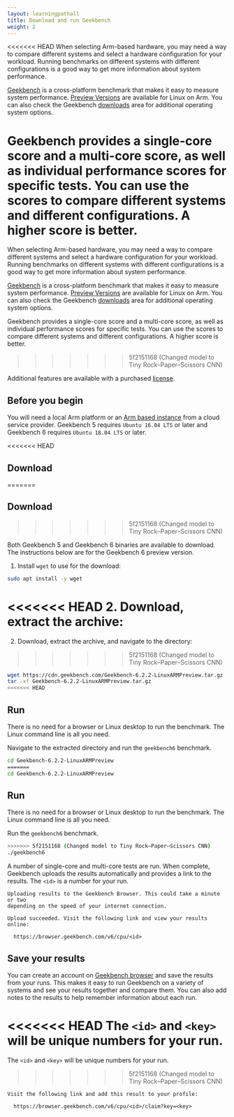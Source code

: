 ```yaml
---
layout: learningpathall
title: Download and run Geekbench
weight: 2
---
```


<<<<<<< HEAD
When selecting Arm-based hardware, you may need a way to compare different systems and select a hardware configuration for your workload. Running benchmarks on different systems with different configurations is a good way to get more information about system performance.

[Geekbench](https://www.geekbench.com/index.html) is a cross-platform benchmark that makes it easy to measure system performance. [Preview Versions](https://www.geekbench.com/preview/) are available for Linux on Arm. You can also check the Geekbench [downloads](https://www.geekbench.com/download/) area for additional operating system options.

Geekbench provides a single-core score and a multi-core score, as well as individual performance scores for specific tests. You can use the scores to compare different systems and different configurations. A higher score is better.
=======
When selecting Arm-based hardware, you may need a way to compare different systems and select a hardware configuration for your workload. Running benchmarks on different systems with different configurations is a good way to get more information about system performance. 

[Geekbench](https://www.geekbench.com/index.html) is a cross-platform benchmark that makes it easy to measure system performance. [Preview Versions](https://www.geekbench.com/preview/) are available for Linux on Arm. You can also check the Geekbench [downloads](https://www.geekbench.com/download/) area for additional operating system options.

Geekbench provides a single-core score and a multi-core score, as well as individual performance scores for specific tests. You can use the scores to compare different systems and different configurations. A higher score is better. 
>>>>>>> 5f2151168 (Changed model to Tiny Rock–Paper–Scissors CNN)

Additional features are available with a purchased [license](https://www.primatelabs.com/store/).

## Before you begin

You will need a local Arm platform or an [Arm based instance](/learning-paths/servers-and-cloud-computing/csp/) from a cloud service provider. Geekbench 5 requires `Ubuntu 16.04 LTS` or later and Geekbench 6 requires `Ubuntu 18.04 LTS` or later.

<<<<<<< HEAD
## Download
=======
## Download 
>>>>>>> 5f2151168 (Changed model to Tiny Rock–Paper–Scissors CNN)

Both Geekbench 5 and Geekbench 6 binaries are available to download. The instructions below are for the Geekbench 6 preview version.

1. Install `wget` to use for the download:

```bash
sudo apt install -y wget
```

<<<<<<< HEAD
2. Download, extract the archive:
=======
2. Download, extract the archive, and navigate to the directory:
>>>>>>> 5f2151168 (Changed model to Tiny Rock–Paper–Scissors CNN)

```bash
wget https://cdn.geekbench.com/Geekbench-6.2.2-LinuxARMPreview.tar.gz
tar -xf Geekbench-6.2.2-LinuxARMPreview.tar.gz
<<<<<<< HEAD
```

## Run

There is no need for a browser or Linux desktop to run the benchmark. The Linux command line is all you need.

Navigate to the extracted directory and run the `geekbench6` benchmark.

```bash
cd Geekbench-6.2.2-LinuxARMPreview
=======
cd Geekbench-6.2.2-LinuxARMPreview
```

## Run 

There is no need for a browser or Linux desktop to run the benchmark. The Linux command line is all you need. 

Run the `geekbench6` benchmark. 

```bash
>>>>>>> 5f2151168 (Changed model to Tiny Rock–Paper–Scissors CNN)
./geekbench6
```

A number of single-core and multi-core tests are run. When complete, Geekbench uploads the results automatically and provides a link to the results. The `<id>` is a number for your run.

```output
Uploading results to the Geekbench Browser. This could take a minute or two
depending on the speed of your internet connection.

Upload succeeded. Visit the following link and view your results online:

  https://browser.geekbench.com/v6/cpu/<id>
```

## Save your results

You can create an account on [Geekbench browser](https://browser.geekbench.com) and save the results from your runs. This makes it easy to run Geekbench on a variety of systems and see your results together and compare them. You can also add notes to the results to help remember information about each run.

<<<<<<< HEAD
The `<id>` and `<key>` will be unique numbers for your run.
=======
The `<id>` and `<key>` will be unique numbers for your run. 
>>>>>>> 5f2151168 (Changed model to Tiny Rock–Paper–Scissors CNN)

```output
Visit the following link and add this result to your profile:

  https://browser.geekbench.com/v6/cpu/<id>/claim?key=<key>
```